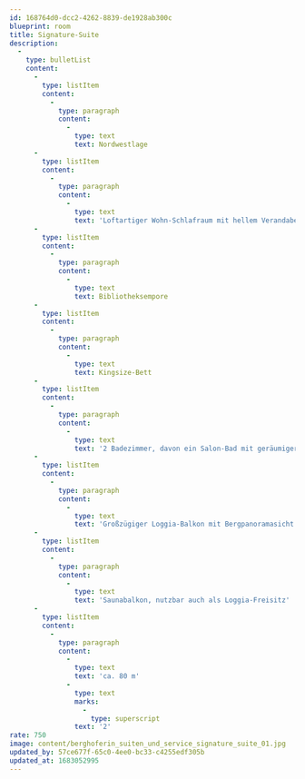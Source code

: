 ```yaml
---
id: 168764d0-dcc2-4262-8839-de1928ab300c
blueprint: room
title: Signature-Suite
description:
  -
    type: bulletList
    content:
      -
        type: listItem
        content:
          -
            type: paragraph
            content:
              -
                type: text
                text: Nordwestlage
      -
        type: listItem
        content:
          -
            type: paragraph
            content:
              -
                type: text
                text: 'Loftartiger Wohn-Schlafraum mit hellem Verandabereich'
      -
        type: listItem
        content:
          -
            type: paragraph
            content:
              -
                type: text
                text: Bibliotheksempore
      -
        type: listItem
        content:
          -
            type: paragraph
            content:
              -
                type: text
                text: Kingsize-Bett
      -
        type: listItem
        content:
          -
            type: paragraph
            content:
              -
                type: text
                text: '2 Badezimmer, davon ein Salon-Bad mit geräumiger Walk-in-Regendusche und freistehender Badewanne'
      -
        type: listItem
        content:
          -
            type: paragraph
            content:
              -
                type: text
                text: 'Großzügiger Loggia-Balkon mit Bergpanoramasicht'
      -
        type: listItem
        content:
          -
            type: paragraph
            content:
              -
                type: text
                text: 'Saunabalkon, nutzbar auch als Loggia-Freisitz'
      -
        type: listItem
        content:
          -
            type: paragraph
            content:
              -
                type: text
                text: 'ca. 80 m'
              -
                type: text
                marks:
                  -
                    type: superscript
                text: '2'
rate: 750
image: content/berghoferin_suiten_und_service_signature_suite_01.jpg
updated_by: 57ce677f-65c0-4ee0-bc33-c4255edf305b
updated_at: 1683052995
---
```

